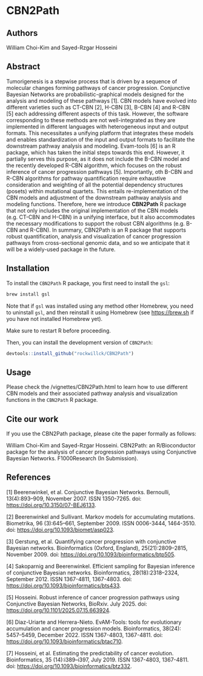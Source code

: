 
<!-- README.md is generated from README.Rmd. Please edit that file -->

# CBN2Path

<!-- badges: start -->
<!-- badges: end -->

## Authors

William Choi-Kim and Sayed-Rzgar Hosseini

## Abstract

Tumorigenesis is a stepwise process that is driven by a sequence of
molecular changes forming pathways of cancer progression. Conjunctive
Bayesian Networks are probabilistic-graphical models designed for the
analysis and modeling of these pathways \[1\]. CBN models have evolved
into different varieties such as CT-CBN \[2\], H-CBN \[3\], B-CBN \[4\]
and R-CBN \[5\] each addressing different aspects of this task. However,
the software corresponding to these methods are not well-integrated as
they are implemented in different languages with heterogeneous input and
output formats. This necessitates a unifying platform that integrates
these models and enables standardization of the input and output formats
to facilitate the downstream pathway analysis and modeling. Evam-tools
\[6\] is an R package, which has taken the initial steps towards this
end. However, it partially serves this purpose, as it does not include
the B-CBN model and the recently developed R-CBN algorithm, which
focuses on the robust inference of cancer progression pathways \[5\].
Importantly, oth B-CBN and R-CBN algorithms for pathway quantification
require exhaustive consideration and weighting of all the potential
dependency structures (posets) within mutational quartets. This entails
re-implementation of the CBN models and adjustment of the downstream
pathway analysis and modeling functions. Therefore, here we introduce
**CBN2Path** R package that not only includes the original
implementation of the CBN models (e.g. CT-CBN and H-CBN) in a unifying
interface, but it also accommodates the necessary modifications to
support the robust CBN algorithms (e.g. B-CBN and R-CBN). In summary,
CBN2Path is an R package that supports robust quantification, analysis
and visualization of cancer progression pathways from cross-sectional
genomic data, and so we anticipate that it will be a widely-used package
in the future.

## Installation

To install the `CBN2Path` R package, you first need to install the
`gsl`:

``` bash
brew install gsl
```

Note that if `gsl` was installed using any method other Homebrew, you
need to uninstall `gsl`, and then reinstall it using Homebrew (see
<https://brew.sh> if you have not installed Homebrew yet).

Make sure to restart R before proceeding.

Then, you can install the development version of `CBN2Path`:

``` r
devtools::install_github("rockwillck/CBN2Path")
```

## Usage

Please check the /vignettes/CBN2Path.html to learn how to use different
CBN models and their associated pathway analysis and visualization
functions in the `CBN2Path` R package.

## Cite our work

If you use the CBN2Path package, please cite the paper formally as
follows:

William Choi-Kim and Sayed-Rzgar Hosseini. CBN2Path: an R/Bioconductor
package for the analysis of cancer progression pathways using
Conjunctive Bayesian Networks. F1000Research (In Submission).

## References

\[1\] Beerenwinkel, et al. Conjunctive Bayesian Networks. Bernoulli,
13(4):893–909, November 2007. ISSN 1350-7265. doi:
<https://doi.org/10.3150/07-BEJ6133>.

\[2\] Beerenwinkel and Sullivant. Markov models for accumulating
mutations. Biometrika, 96 (3):645–661, September 2009. ISSN 0006-3444,
1464-3510. doi: <https://doi.org/10.1093/biomet/asp023>.

\[3\] Gerstung, et al. Quantifying cancer progression with conjunctive
Bayesian networks. Bioinformatics (Oxford, England), 25(21):2809–2815,
November 2009. doi: <https://doi.org/10.1093/bioinformatics/btp505>.

\[4\] Sakoparnig and Beerenwinkel. Efficient sampling for Bayesian
inference of conjunctive Bayesian networks. Bioinformatics,
28(18):2318–2324, September 2012. ISSN 1367-4811, 1367-4803. doi:
<https://doi.org/10.1093/bioinformatics/bts433>.

\[5\] Hosseini. Robust inference of cancer progression pathways using
Conjunctive Bayesian Networks, BioRxiv. July 2025. doi:
<https://doi.org/10.1101/2025.07.15.663924>.

\[6\] Diaz-Uriarte and Herrera-Nieto. EvAM-Tools: tools for evolutionary
accumulation and cancer progression models. Bioinformatics, 38(24):
5457–5459, December 2022. ISSN 1367-4803, 1367-4811. doi:
<https://doi.org/10.1093/bioinformatics/btac710>.

\[7\] Hosseini, et al. Estimating the predictability of cancer
evolution. Bioinformatics, 35 (14):i389–i397, July 2019. ISSN 1367-4803,
1367-4811. doi: <https://doi.org/10.1093/bioinformatics/btz332>.

